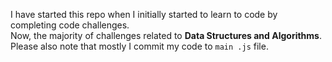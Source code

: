 I have started this repo when I initially started to learn to code by completing code challenges.
 <br>Now, the majority of challenges related to <b>Data Structures and Algorithms</b>.  
 Please also note that mostly I commit my code to `main .js` file.
